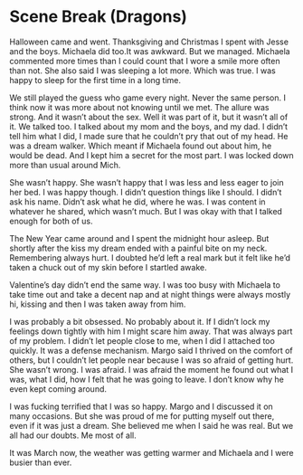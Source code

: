 # Scene Break (Dragons)

Halloween came and went. Thanksgiving and Christmas I spent with Jesse and the boys. Michaela did too.It was awkward. But we managed. Michaela commented more times than I could count that I wore a smile more often than not. She also said I was sleeping a lot more. Which was true. I was happy to sleep for the first time in a long time.

We still played the guess who game every night. Never the same person. I think now it was more about not knowing until we met. The allure was strong. And it wasn’t about the sex. Well it was part of it, but it wasn’t all of it. We talked too. I talked about my mom and the boys, and my dad. I didn’t tell him what I did, I made sure that he couldn’t pry that out of my head. He was a dream walker. Which meant if Michaela found out about him, he would be dead. And I kept him a secret for the most part. I was locked down more than usual around Mich.

She wasn’t happy. She wasn’t happy that I was less and less eager to join her bed. I was happy though. I didn’t question things like I should. I didn’t ask his name. Didn’t ask what he did, where he was. I was content in whatever he shared, which wasn’t much. But I was okay with that I talked enough for both of us.

The New Year came around and I spent the midnight hour asleep. But shortly after the kiss my dream ended with a painful bite on my neck. Remembering always hurt. I doubted he’d left a real mark but it felt like he’d taken a chuck out of my skin before I startled awake.

Valentine’s day didn’t end the same way. I was too busy with Michaela to take time out and take a decent nap and at night things were always mostly hi, kissing and then I was taken away from him.

I was probably a bit obsessed. No probably about it. If I didn’t lock my feelings down tightly with him I might scare him away. That was always part of my problem. I didn’t let people close to me, when I did I attached too quickly. It was a defense mechanism. Margo said I thrived on the comfort of others, but I couldn’t let people near because I was so afraid of getting hurt. She wasn’t wrong. I was afraid. I was afraid the moment he found out what I was, what I did, how I felt that he was going to leave. I don’t know why he even kept coming around.

I was fucking terrified that I was so happy. Margo and I discussed it on many occasions. But she was proud of me for putting myself out there, even if it was just a dream. She believed me when I said he was real. But we all had our doubts. Me most of all.

It was March now, the weather was getting warmer and Michaela and I were busier than ever.

